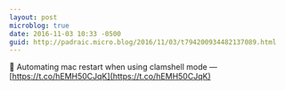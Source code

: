 ```yaml
---
layout: post
microblog: true
date: 2016-11-03 10:33 -0500
guid: http://padraic.micro.blog/2016/11/03/t794200934482137089.html
---
```

🔗 Automating mac restart when using clamshell mode — [https://t.co/hEMH50CJqK](https://t.co/hEMH50CJqK)
